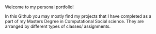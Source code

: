 Welcome to my personal portfolio!

In this Github you may mostly find my projects that I have completed as a part of my Masters Degree in Computational Social science. 
They are arranged by different types of classes/ assignments.
